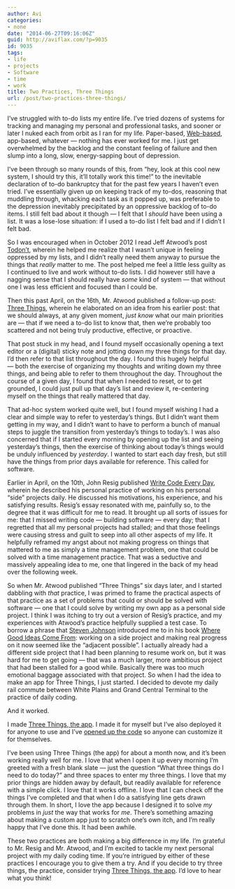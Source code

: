 ```yaml
---
author: Avi
categories:
- none
date: "2014-06-27T09:16:06Z"
guid: http://aviflax.com/?p=9035
id: 9035
tags:
- life
- projects
- Software
- time
- work
title: Two Practices, Three Things
url: /post/two-practices-three-things/
---
```

I’ve struggled with to-do lists my entire life. I’ve tried dozens of systems for tracking and managing my personal and professional tasks, and sooner or later I nuked each from orbit as I ran for my life. Paper-based, [Web-based](http://alexking.org/projects/tasks), app-based, whatever — nothing has ever worked for me. I just get overwhelmed by the backlog and the constant feeling of failure and then slump into a long, slow, energy-sapping bout of depression.

I’ve been through so many rounds of this, from “hey, look at this cool new system, I should try this, it’ll totally work this time!” to the inevitable declaration of to-do bankruptcy that for the past few years I haven’t even tried. I’ve essentially given up on keeping track of my to-dos, reasoning that muddling through, whacking each task as it popped up, was preferable to the depression inevitably precipitated by an oppressive backlog of to-do items. I still felt bad about it though — I felt that I _should_ have been using a list. It was a lose-lose situation: if I used a to-do list I felt bad and if I didn’t I felt bad.

So I was encouraged when in October 2012 I read Jeff Atwood’s post [Todon’t](http://blog.codinghorror.com/todont/), wherein he helped me realize that I wasn’t unique in feeling oppressed by my lists, and I didn’t really need them anyway to pursue the things that _really_ matter to me. The post helped me feel a little less guilty as I continued to live and work without to-do lists. I did however still have a nagging sense that I should really have _some_ kind of system — that without one I was less efficient and focused than I could be.

Then this past April, on the 16th, Mr. Atwood published a follow-up post: [Three Things](http://blog.codinghorror.com/three-things/), wherein he elaborated on an idea from his earlier post: that we should always, at any given moment, _just know_ what our main priorities are — that if we need a to-do list to know that, then we’re probably too scattered and not being truly productive, effective, or proactive.

That post stuck in my head, and I found myself occasionally opening a text editor or a (digital) sticky note and jotting down my three things for that day. I’d then refer to that list throughout the day. I found this hugely helpful — both the exercise of organizing my thoughts and writing down my three things, and being able to refer to them throughout the day. Throughout the course of a given day, I found that when I needed to reset, or to get grounded, I could just pull up that day’s list and review it, re-centering myself on the things that really mattered that day.

That ad-hoc system worked quite well, but I found myself wishing I had a clear and simple way to refer to yesterday’s things. But I didn’t want them getting in my way, and I didn’t want to have to perform a bunch of manual steps to juggle the transition from yesterday’s things to today’s. I was also concerned that if I started every morning by opening up the list and seeing yesterday’s things, then the exercise of thinking about today’s things would be unduly influenced by _yesterday_. I wanted to start each day fresh, but still have the things from prior days available for reference. This called for software.

Earlier in April, on the 10th, John Resig published [Write Code Every Day](http://ejohn.org/blog/write-code-every-day/), wherein he described his personal practice of working on his personal “side” projects daily. He discussed his motivations, his experience, and his satisfying results. Resig’s essay resonated with me, painfully so, to the degree that it was difficult for me to read. It brought up all sorts of issues for me: that I missed writing code — building software — every day; that I regretted that all my personal projects had stalled; and that those feelings were causing stress and guilt to seep into all other aspects of my life. It helpfully reframed my angst about not making progress on things that mattered to me as simply a time management problem, one that could be solved with a time management practice. That was a seductive and massively appealing idea to me, one that lingered in the back of my head over the following week.

So when Mr. Atwood published “Three Things” six days later, and I started dabbling with _that_ practice, I was primed to frame the practical aspects of that practice as a set of problems that could or should be solved with software — one that I could solve by writing my own app as a personal side project. I think I was itching to try out a version of Resig’s practice, and my experiences with Atwood’s practice helpfully supplied a test case. To borrow a phrase that [Steven Johnson](http://www.stevenberlinjohnson.com) introduced me to in his book [Where Good Ideas Come From](http://www.amazon.com/exec/obidos/ASIN/1594487715/stevenberlinj-20): working on a side project and making real progress on it now seemed like the “adjacent possible”. I actually already had a different side project that I had been planning to resume work on, but it was hard for me to get going — that was a much larger, more ambitious project that had been stalled for a good while. Basically there was too much emotional baggage associated with that project. So when I had the idea to make an app for Three Things, I just started. I decided to devote my daily rail commute between White Plains and Grand Central Terminal to the practice of daily coding.

And it worked.

I made [Three Things, the app](http://3things.aviflax.com). I made it for myself but I’ve also deployed it for anyone to use and I’ve [opened up the code](https://github.com/aviflax/3things/) so anyone can customize it for themselves.

I’ve been using Three Things (the app) for about a month now, and it’s been working really well for me. I love that when I open it up every morning I’m greeted with a fresh blank slate — just the question “What three things do I need to do today?” and three spaces to enter my three things. I love that my prior things are hidden away by default, but readily available for reference with a simple click. I love that it works offline. I love that I can check off the things I’ve completed and that when I do a satisfying line gets drawn through them. In short, I love the app because I designed it to solve _my_ problems in _just_ the way that works for _me_. There’s something amazing about making a custom app just to scratch one’s own itch, and I’m really happy that I’ve done this. It had been awhile.

<!--

<p>I should probably write a separate post about the technical aspects of designing and building the app, but I’ll just share a little about it now. I really enjoyed the process. I decided to build the app as a Web app, one which is 100% client-side, which means it runs solely in the user’s Web browser — there’s no server–side logic. The Web server just serves up the files which comprise the app; once they’re downloaded the app and its data are fully contained in the browser. I made my first Git commit on 24 April and then started using the app on 19 May after 16 additional commits. The app worked pretty well for me right off the bat. Over the course of the following month I made 65 additional commits to polish the app and prepare it for release.</p>

-->

These two practices are both making a big difference in my life. I’m grateful to Mr. Resig and Mr. Atwood, and I’m excited to tackle my next personal project with my daily coding time. If you’re intrigued by either of these practices I encourage you to give them a try. And if you decide to try three things, the practice, consider trying [Three Things, the app](http://3things.aviflax.com). I’d love to hear what you think!